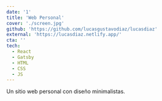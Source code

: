 ```yaml
---
date: '1'
title: 'Web Personal'
cover: './screen.jpg'
github: 'https://github.com/lucasgustavodiaz/lucasdiaz'
external: 'https://lucasdiaz.netlify.app/'
cta: ''
tech:
  - React
  - Gatsby
  - HTML
  - CSS
  - JS
---
```


Un sitio web personal con diseño minimalistas.
